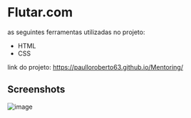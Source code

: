 
# Flutar.com

as seguintes ferramentas utilizadas no projeto:

- HTML 
- CSS

link do projeto: https://paulloroberto63.github.io/Mentoring/

## Screenshots

![image](https://github.com/paulloroberto63/Flutar.com/assets/95132692/bc5ae783-13e6-4306-b826-e7cfb55b3231)

